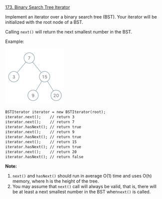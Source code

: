 [173. Binary Search Tree Iterator](https://leetcode.com/problems/binary-search-tree-iterator/)

Implement an iterator over a binary search tree (BST). Your iterator will be initialized with the root node of a BST.

Calling `next()` will return the next smallest number in the BST.

 

Example:

![image](bst-tree.png)


```
BSTIterator iterator = new BSTIterator(root);
iterator.next();    // return 3
iterator.next();    // return 7
iterator.hasNext(); // return true
iterator.next();    // return 9
iterator.hasNext(); // return true
iterator.next();    // return 15
iterator.hasNext(); // return true
iterator.next();    // return 20
iterator.hasNext(); // return false
```

**Note:**

1. `next()` and `hasNext()` should run in average O(1) time and uses O(h) memory, where h is the height of the tree.
2. You may assume that `next()` call will always be valid, that is, there will be at least a next smallest number in the BST when`next()` is called.